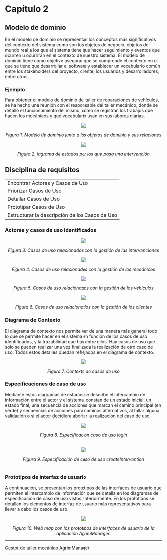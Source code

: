 # Capítulo 2

## Modelo de dominio
En el modelo de dominio se representan los conceptos más significativos del contexto del sistema como son los objetos de negocio, objetos del mundo real a los que el sistema tiene que hacer seguimiento y eventos que ocurren u ocurrirán en el contexto de nuestro sistema. El modelo de dominio tiene como objetivo asegurar que se comprende el contexto en el que se tiene que desarrollar el software y establecer un vocabulario común entre los stakeholders del proyecto, cliente, los usuarios y desarrolladores, entre otros.

### Ejemplo
Para obtener el modelo de dominio del taller de reparaciones de vehículos, se ha hecho una reunión con el responsable del taller mecánico, donde se detalló el funcionamiento del mismo, cómo se registran los trabajos que hacen los mecánicos y qué vocabulario usan en sus labores diarias.

<p align="center">
  <img src="https://user-images.githubusercontent.com/22343642/226901522-95543eba-9204-4cbf-8344-11fc196ed6c0.png" />
</p>
<div align="center">
  <em>Figura 1. Modelo de dominio junto a los objetos de dominio y sus relaciones</em>
</div>

<p align="center">
  <img src="https://user-images.githubusercontent.com/22343642/226903056-48c5bc17-cba7-4fd3-88c9-a40d23616af1.png" />
</p>
<div align="center">
  <em>Figura 2. iagrama de estados por los que pasa una intervención</em>
</div>

## Disciplina de requisitos
<table>
 <tbody>
	<tr>
		<td>Encontrar Actores y Casos de Uso</td>
	</tr>
	<tr>
		<td>Priorizar Casos de Uso</td>
	</tr>
	<tr>
		<td>Detallar Casos de Uso</td>
	</tr>
	<tr>
		<td>Prototipar Casos de Uso</td>
	</tr>
	<tr>
		<td>Estructurar la descripción de los Casos de Uso</td>
	</tr>
 </tbody>
</table>

### Actores y casos de uso identificados
<p align="center">
  <img src="https://user-images.githubusercontent.com/22343642/226904201-b239a26c-31e6-4403-af75-c3126b204f74.png" />
</p>
<div align="center">
  <em>Figura 3. Casos de uso relacionados con la gestión de las intervenciones</em>
</div>

<p align="center">
  <img src="https://user-images.githubusercontent.com/22343642/226904323-03dd3e03-68f8-4f6c-951f-dfad54957255.png" />
</p>
<div align="center">
  <em>Figura 4. Casos de uso relacionados con la gestión de los mecánicos</em>
</div>

<p align="center">
  <img src="https://user-images.githubusercontent.com/22343642/226904360-b42041c6-2a80-4321-9337-f16c13f75d60.png" />
</p>
<div align="center">
  <em>Figura 5. Casos de uso relacionados con la gestión de los vehiculos</em>
</div>

<p align="center">
  <img src="https://user-images.githubusercontent.com/22343642/226904390-0b18d1d4-28ac-448d-92ed-3fc428f754d0.png" />
</p>
<div align="center">
  <em>Figura 6. Casos de uso relacionados con la gestión de los clientes</em>
</div>

### Diagrama de Contexto
El diagrama de contexto nos permite ver de una manera más general todo lo que se permite hacer en el sistema en función de los casos de uso identificados, y la trazabilidad que hay entre ellos. Hay casos de uso que solo se pueden realizar una vez finalizada la realización de otro caso de uso. Todos estos detalles quedan reflejados en el diagrama de contexto.

<p align="center">
  <img src="https://user-images.githubusercontent.com/22343642/226904785-9d476899-8937-4813-91b5-935f02f828db.png" />
</p>
<div align="center">
  <em>Figura 7. Contexto de casos de uso</em>
</div>

### Especificaciones de caso de uso
Mediante estos diagramas de estados se describe el intercambio de información entre el actor y el sistema, constan de un estado inicial, un estado final, una secuencia de acciones que marcan el camino principal (en verde) y secuencias de acciones para caminos alternativos, al fallar alguna validación o si el actor decidiera abortar la realización del caso de uso 

<p align="center">
  <img src="https://user-images.githubusercontent.com/22343642/233085563-f6bedeb8-0f21-4938-8225-385f20686828.png" />
</p>
<div align="center">
  <em>Figura 8. Especificación caso de uso login</em>
</div>

</br>

<p align="center">
  <img src="https://user-images.githubusercontent.com/22343642/233085922-7fbc26ff-40dd-4d37-95d3-9289989bdf53.png" />
</p>
<div align="center">
  <em>Figura 9. Especificación de caso de uso createIntervention</em>
</div>

</br>

### Prototipos de interfaz de usuario
A continuación, se presentan los prototipos de las interfaces de usuario que permiten el intercambio de información que se detalla en los diagramas de especificación de caso de uso vistos anteriormente. En los prototipos se detallan los elementos de interfaz de usuario más representativos para llevar a cabo los casos de uso.

<p align="center">
  <img src="https://user-images.githubusercontent.com/22343642/233086467-9ad4c53c-0e2f-428a-9732-81a5f9551b48.png" />
</p>
<div align="center">
  <em>Figura 10. Web map con los prototipos de interfaces de usuario de la aplicación AgrimManager.</em>
</div>

***
[Gestor de taller mecánico AgrimManager](https://www.notion.so/Gestor-de-taller-mec-nico-AgrimManager-a8d44826c2494e15bcb235fc1019938d#cd1d79dbac4146888d6f57438e934567)
***
